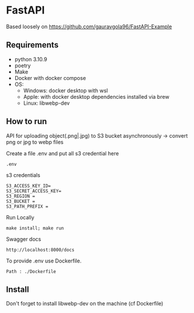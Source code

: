 # FastAPI
Based loosely on https://github.com/gauravgola96/FastAPI-Example

## Requirements
- python 3.10.9
- poetry
- Make
- Docker with docker compose
- OS:
  - Windows: docker desktop with wsl
  - Apple: with docker desktop dependencies installed via brew
  - Linux: libwebp-dev

## How to run
API for uploading object(.png|.jpg) to S3 bucket asynchronously
-> convert png or jpg to webp files

Create a file .env and put all s3 credential here
```
.env
```
s3 credentials 

```
S3_ACCESS_KEY_ID=
S3_SECRET_ACCESS_KEY=
S3_REGION = 
S3_BUCKET = 
S3_PATH_PREFIX = 

```


Run Locally
```
make install; make run
```

Swagger docs
```
http://localhost:8000/docs
```

To provide .env use Dockerfile.
```
Path : ./Dockerfile
```

## Install
Don't forget to install libwebp-dev on the machine (cf Dockerfile)
